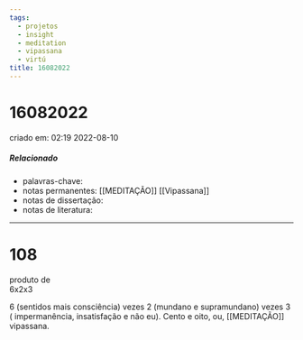 ```yaml
---
tags:
  - projetos
  - insight
  - meditation
  - vipassana
  - virtú
title: 16082022
---
```


# 16082022

criado em: 02:19 2022-08-10

##### Relacionado

- palavras-chave:
- notas permanentes: [[MEDITAÇÃO]] [[Vipassana]]
- notas de dissertação:
- notas de literatura: 

---

# 108

produto de  
6x2x3

6 (sentidos mais consciência) vezes 2 (mundano e supramundano) vezes 3 ( impermanência, insatisfação e não eu). Cento e oito, ou, [[MEDITAÇÃO]] vipassana.
